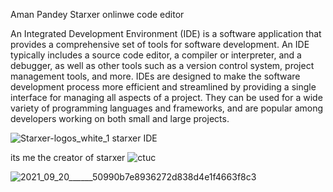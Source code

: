 Aman Pandey Starxer onlinwe code editor 

An Integrated Development Environment (IDE) is a software application that provides a comprehensive set of tools for software development. An IDE typically includes a source code editor, a compiler or interpreter, and a debugger, as well as other tools such as a version control system, project management tools, and more. IDEs are designed to make the software development process more efficient and streamlined by providing a single interface for managing all aspects of a project. They can be used for a wide variety of programming languages and frameworks, and are popular among developers working on both small and large projects.


![Starxer-logos_white_1](https://user-images.githubusercontent.com/113250329/211830472-0ff45da0-ff54-4ae7-85bd-d2c4d4695299.jpeg)
starxer IDE




its me the creator of starxer
![ctuc](https://user-images.githubusercontent.com/113250329/211830719-276b9325-d23b-4d01-a0f8-5ee61d3884a0.jpg)


![2021_09_20______50990b7e8936272d838d4e1f4663f8c3](https://user-images.githubusercontent.com/113250329/211831205-0529becd-484d-49b4-90c1-7f1ae431bf10.jpg)
